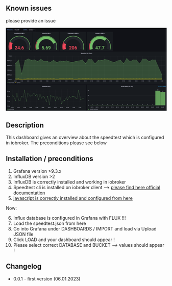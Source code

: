## Known issues

please provide an issue

![](speedtest.png)
## Description

This dashboard gives an overview about the speedtest which is configured in iobroker. The preconditions please see below

## Installation / preconditions

1. Grafana version >9.3.x
2. InfluxDB version >2
3. InfluxDB is correctly installed and working in iobroker
4. Speedtest cli is installed on iobroker client --> [please find here official documentation](https://www.speedtest.net/apps/cli#ubuntu)
5. [javascript is correctly installed and configured from here](https://www.kreyenborg.koeln/speedtest-fuer-iobroker/)

Now:

6. Influx database is configured in Grafana with FLUX !!!
7. Load the speedtest.json from here
8. Go into Grafana under DASHBOARDS / IMPORT and load via Upload JSON file
9. Click LOAD and your dashboard should appear !
10. Please select correct DATABASE and BUCKET --> values should appear !

## Changelog

* 0.0.1 - first version (06.01.2023)